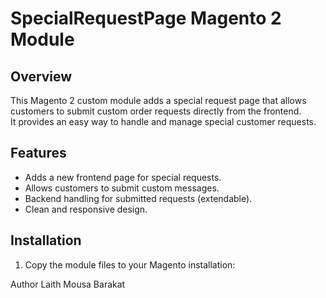 # SpecialRequestPage Magento 2 Module

## Overview
This Magento 2 custom module adds a special request page that allows customers to submit custom order requests directly from the frontend.  
It provides an easy way to handle and manage special customer requests.

## Features
- Adds a new frontend page for special requests.
- Allows customers to submit custom messages.
- Backend handling for submitted requests (extendable).
- Clean and responsive design.

## Installation

1. Copy the module files to your Magento installation:


Author
Laith Mousa Barakat

